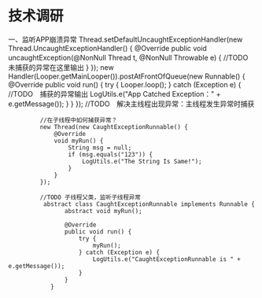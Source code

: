 # 技术调研
一、监听APP崩溃异常
    Thread.setDefaultUncaughtExceptionHandler(new Thread.UncaughtExceptionHandler() {
                @Override
                public void uncaughtException(@NonNull Thread t, @NonNull Throwable e) {
                    //TODO　未捕获的异常在这里输出
                }
            });
            new Handler(Looper.getMainLooper()).postAtFrontOfQueue(new Runnable() {
                @Override
                public void run() {
                    try {
                        Looper.loop();
                    } catch (Exception e) {
                        //TODO　捕获的异常输出
                        LogUtils.e("App Catched Exception：" + e.getMessage());
                    }
                }
            }); //TODO　解决主线程出现异常：主线程发生异常时捕获
    
             //在子线程中如何捕获异常？
             new Thread(new CaughtExceptionRunnable() {
                 @Override
                 void myRun() {
                     String msg = null;
                     if (msg.equals("123")) {
                         LogUtils.e("The String Is Same!");
                     }
                 }
             });
             
             //TODO 子线程父类，监听子线程异常
              abstract class CaughtExceptionRunnable implements Runnable {
                    abstract void myRun();
            
                    @Override
                    public void run() {
                        try {
                            myRun();
                        } catch (Exception e) {
                            LogUtils.e("CaughtExceptionRunnable is " + e.getMessage());
                        }
                    }
                }